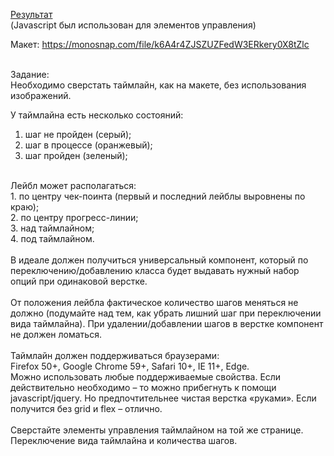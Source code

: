 <a href='https://aslussion.github.io/timeline/index.html'>Результат</a><br>
(Javascript был использован для элементов управления)

Макет: https://monosnap.com/file/k6A4r4ZJSZUZFedW3ERkery0X8tZlc<br><br>

Задание:<br>
Необходимо сверстать таймлайн, как на макете, без использования изображений.<br>

У таймлайна есть несколько состояний:<br>
1.	шаг не пройден (серый);<br>
2.	шаг в процессе (оранжевый);<br>
3.	шаг пройден (зеленый);<br>
<br>
Лейбл может располагаться:<br>
1.	по центру чек-поинта (первый и последний лейблы выровнены по краю);<br>
2.	по центру прогресс-линии;<br>
3.	над таймлайном;<br>
4.	под таймлайном.<br>
<br>
В идеале должен получиться универсальный компонент, который по переключению/добавлению класса будет выдавать нужный набор опций при одинаковой верстке. <br>
<br>
От положения лейбла фактическое количество шагов меняться не должно (подумайте над тем, как убрать лишний шаг при переключении вида таймлайна). При удалении/добавлении шагов в верстке компонент не должен ломаться.<br>
<br>
Таймлайн должен поддерживаться браузерами:<br>
Firefox 50+, Google Chrome 59+, Safari 10+, IE 11+, Edge.<br>
Можно использовать любые поддерживаемые свойства. Если действительно необходимо – то можно прибегнуть к помощи javascript/jquery. Но предпочтительнее чистая верстка «руками». Если получится без grid и flex – отлично.<br>
<br>
Сверстайте элементы управления таймлайном на той же странице. Переключение вида таймлайна и количества шагов.

